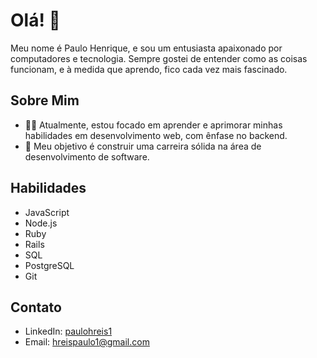 # Olá! 👋

Meu nome é Paulo Henrique, e sou um entusiasta apaixonado por computadores e tecnologia. Sempre gostei de entender como as coisas funcionam, e à medida que aprendo, fico cada vez mais fascinado.

## Sobre Mim

- 👨‍💻 Atualmente, estou focado em aprender e aprimorar minhas habilidades em desenvolvimento web, com ênfase no backend.
- 💼 Meu objetivo é construir uma carreira sólida na área de desenvolvimento de software.

## Habilidades

- JavaScript
- Node.js
- Ruby
- Rails
- SQL
- PostgreSQL
- Git

## Contato

- LinkedIn: [paulohreis1](https://www.linkedin.com/in/paulohreis1/)
- Email: hreispaulo1@gmail.com
